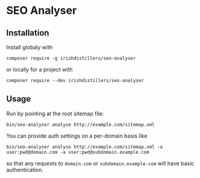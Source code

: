 SEO Analyser
============

Installation
------------

Install globaly with

```
composer require -g irishdistillers/seo-analyser
```

or locally for a project with

```
composer require --dev irishdistillers/seo-analyser
```

Usage
-----

Run by pointing at the root sitemap file:

```
bin/seo-analyser analyse http://example.com/sitemap.xml
```

You can provide auth settings on a per-domain basis like

```
bin/seo-analyser analyse http://example.com/sitemap.xml -a user:pwd@domain.com -a user:pwd@subdomain.example.com
```

so that any requests to `domain.com` or `subdomain.example.com` will have basic authentication.